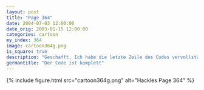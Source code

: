 ```yaml
---
layout: post
title: "Page 364"
date: 2004-07-03 12:00:00
date_orig: 2003-01-15 12:00:00
categories: cartoon
my_index: 364
image: cartoon364g.png
is_square: true
description: "Geschafft, Ich habe die letzte Zeile des Codes vervollständigt Noch ENTER drücken und die Geheimnisse des Universums Hackles Alles klar mit dir Hackles Pete Percy Preston Katrina Vittles Boss Dog Hazel"
germantitle: "Der Code ist komplett"
---
```


{% include figure.html src="cartoon364g.png" alt="Hackles Page 364"  %}
